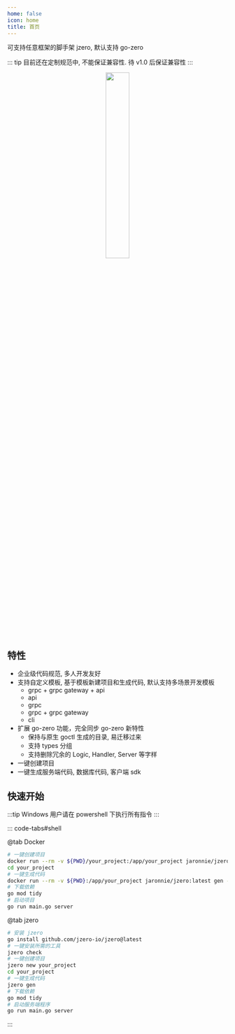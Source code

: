 ```yaml
---
home: false
icon: home
title: 首页
---
```


可支持任意框架的脚手架 jzero, 默认支持 go-zero

::: tip 目前还在定制规范中, 不能保证兼容性. 待 v1.0 后保证兼容性
:::

<div style="text-align: center;">
  <img src="https://oss.jaronnie.com/jzero.jpg" style="width: 33%;" alt=""/>
</div>

## 特性

* 企业级代码规范, 多人开发友好
* 支持自定义模板, 基于模板新建项目和生成代码, 默认支持多场景开发模板
    * grpc + grpc gateway + api
    * api
    * grpc
    * grpc + grpc gateway
    * cli
* 扩展 go-zero 功能，完全同步 go-zero 新特性
    * 保持与原生 goctl 生成的目录, 易迁移过来
    * 支持 types 分组
    * 支持删除冗余的 Logic, Handler, Server 等字样
* 一键创建项目
* 一键生成服务端代码, 数据库代码, 客户端 sdk

## 快速开始

:::tip Windows 用户请在 powershell 下执行所有指令
:::

::: code-tabs#shell

@tab Docker

```bash
# 一键创建项目
docker run --rm -v ${PWD}/your_project:/app/your_project jaronnie/jzero:latest new your_project
cd your_project 
# 一键生成代码
docker run --rm -v ${PWD}:/app/your_project jaronnie/jzero:latest gen -w your_project
# 下载依赖
go mod tidy
# 启动项目
go run main.go server
```

@tab jzero

```bash
# 安装 jzero
go install github.com/jzero-io/jzero@latest
# 一键安装所需的工具
jzero check
# 一键创建项目
jzero new your_project
cd your_project
# 一键生成代码
jzero gen
# 下载依赖
go mod tidy
# 启动服务端程序
go run main.go server
```
:::